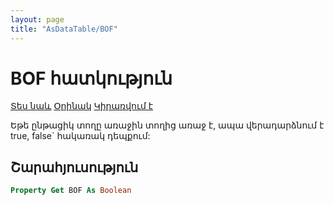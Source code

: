 ```yaml
---
layout: page
title: "AsDataTable/BOF"
---
```



# BOF հատկություն

[Տես նաև](../AsDataTable.md) [Օրինակ](../../Examples/AsDataTable.md) [Կիրառվում է](../AsDataTable.md)

Եթե ընթացիկ տողը առաջին տողից առաջ է, ապա վերադարձնում է true, false\` հակառակ դեպքում:

## Շարահյուսություն

``` vb
Property Get BOF As Boolean
```
